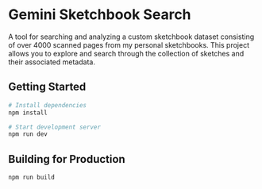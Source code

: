 # Gemini Sketchbook Search

A tool for searching and analyzing a custom sketchbook dataset consisting of over 4000 scanned pages from my personal sketchbooks. This project allows you to explore and search through the collection of sketches and their associated metadata.

## Getting Started

```bash
# Install dependencies
npm install

# Start development server
npm run dev
```

## Building for Production

```bash
npm run build
```